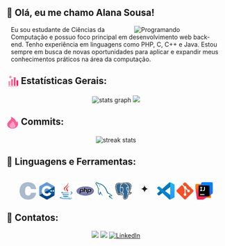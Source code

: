 ## 🌸 Olá, eu me chamo Alana Sousa!

<img align="right" src="https://i.pinimg.com/originals/e0/e3/64/e0e364075f88ce85d355c8218199ebc8.gif" width="210" alt="Programando">

<div style="margin:10px" width="40">
Eu sou estudante de Ciências da Computação e possuo foco principal em desenvolvimento web back-end. Tenho experiência em linguagens como PHP, C, C++ e Java. Estou sempre em busca de novas oportunidades para aplicar e expandir meus conhecimentos práticos na área da computação.
</div>

</div>

## <img src="rosa_estatistica.png" width="28" height="28" style="vertical-align:middle;"> Estatísticas Gerais:
  <div align="center">
    <img src="https://github-readme-stats.vercel.app/api?username=alana102&show_icons=true&theme=rose&rank_icon=github" height="150" alt="stats graph" />
    <img height=150 src="https://github-readme-stats.vercel.app/api/top-langs?username=alana102&layout=compact&langs_count=8&theme=rose" />
</div>

## <img src="foguinho.png" width="28" height="28" style="vertical-align:middle;"> Commits:
<div align="center">
    <img src="https://github-readme-streak-stats.herokuapp.com/?user=alana102&theme=rose" alt="streak stats" />
</div>

## 🌷 Linguagens e Ferramentas:
<div align="center">
  <div style="display: inline_block"><br>
    <img align="center" alt="Alana-C" height="40" width="40" src="https://raw.githubusercontent.com/devicons/devicon/master/icons/c/c-original.svg">
    <img align="center" alt="Alana-C++" height="40" width="40" src="https://raw.githubusercontent.com/devicons/devicon/master/icons/cplusplus/cplusplus-original.svg">
    <img align="center" alt="Alana-Java" height="40" width="40" src="https://raw.githubusercontent.com/devicons/devicon/master/icons/java/java-original.svg">
    <img align="center" alt="Alana-PHP" height="40" width="40" src="https://raw.githubusercontent.com/devicons/devicon/master/icons/php/php-original.svg">
    <img align="center" alt="Alana-MySQL" height="40" width="40" src="https://raw.githubusercontent.com/devicons/devicon/master/icons/mysql/mysql-original.svg">
    <img align="center" alt="Alana-PostgreSQL" height="40" width="40" src="https://raw.githubusercontent.com/devicons/devicon/master/icons/postgresql/postgresql-original.svg">
    <span style="margin: 0 15px; font-size: 24px;">✦</span>
    <img align="center" alt="VSCode" height="40" width="40" src="https://raw.githubusercontent.com/devicons/devicon/master/icons/vscode/vscode-original.svg">
    <img align="center" alt="Git" height="40" width="40" src="https://raw.githubusercontent.com/devicons/devicon/master/icons/git/git-original.svg">
    <img align="center" alt="IntelliJ" height="40" width="40" src="https://raw.githubusercontent.com/devicons/devicon/master/icons/intellij/intellij-original.svg">
  </div>
</div>


## 🌺 Contatos:

<div align="center"> 
  <a href="https://instagram.com/myunwijii_" target="_blank"><img src="https://img.shields.io/badge/-Instagram-%23E4405F?style=for-the-badge&logo=instagram&color=862931&logoColor=E9D8D4" target="_blank"></a>
  <a href = "mailto:alana.augusto102@gmail.com"><img src="https://img.shields.io/badge/-Gmail-%23333?style=for-the-badge&logo=gmail&logoColor=862931&color=E9D8D4" target="_blank"></a>
   <a href="https://www.linkedin.com/in/alana-maria-sousa-augusto-b84362349" target="_blank">
    <img src="https://img.shields.io/badge/LinkedIn-%23862931?style=for-the-badge&logo=linkedin&logoColor=white" alt="LinkedIn">
  </a>
  
</div>
